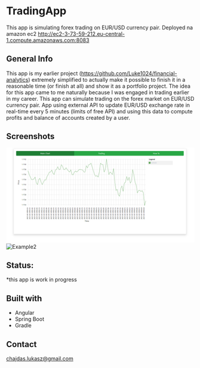 # TradingApp
This app is simulating forex trading on EUR/USD currency pair.
Deployed na amazon ec2 http://ec2-3-73-59-212.eu-central-1.compute.amazonaws.com:8083

## General Info
This app is my earlier project (https://github.com/Luke1024/financial-analytics) extremely simplified to actually make it possible to finish it in a reasonable time (or finish at all) and show it as a portfolio project. The idea for this app came to me naturally because I was engaged in trading earlier in my career.
This app can simulate trading on the forex market on EUR/USD currency pair. App using external API to update EUR/USD exchange rate in real-time every 5 minutes (limits of free API) and using this data to compute profits and balance of accounts created by a user.

## Screenshots
![Example1](img1.bmp)
![Example2](img2.bmp)

## Status:
*this app is work in progress

## Built with
* Angular
* Spring Boot
* Gradle

## Contact
chajdas.lukasz@gmail.com

